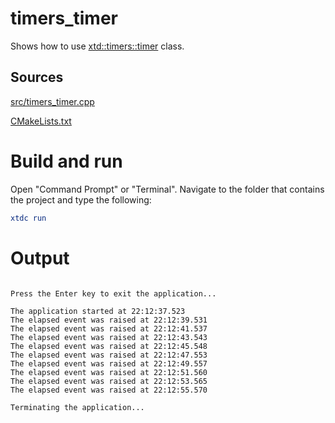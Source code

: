 # timers_timer

Shows how to use [xtd::timers::timer](https:gammasoft71.github.io/xtd/reference_guides/latest/classxtd_1_1timers_1_1thimer.html) class.

## Sources

[src/timers_timer.cpp](src/timers_timer.cpp)

[CMakeLists.txt](CMakeLists.txt)

# Build and run

Open "Command Prompt" or "Terminal". Navigate to the folder that contains the project and type the following:

```cmake
xtdc run
```

# Output

```

Press the Enter key to exit the application...

The application started at 22:12:37.523
The elapsed event was raised at 22:12:39.531
The elapsed event was raised at 22:12:41.537
The elapsed event was raised at 22:12:43.543
The elapsed event was raised at 22:12:45.548
The elapsed event was raised at 22:12:47.553
The elapsed event was raised at 22:12:49.557
The elapsed event was raised at 22:12:51.560
The elapsed event was raised at 22:12:53.565
The elapsed event was raised at 22:12:55.570

Terminating the application...
```
